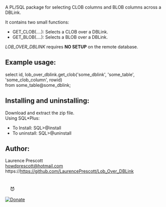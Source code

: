 A PL/SQL package for selecting CLOB columns and BLOB columns across a DBLink.

It contains two small functions:<br>
 - GET_CLOB(....): Selects a CLOB over a DBLink.<br>
 - GET_BLOB(....): Selects a BLOB over a DBLink.<br>

*LOB_OVER_DBLINK* requires **NO SETUP** on the remote database.

## Example usage:

select id, lob_over_dblink.get_clob('some_dblink', 'some_table', 'some_clob_column', rowid)<br>
  from some_table@some_dblink;

## Installing and uninstalling:

Download and extract the zip file.<br>
Using SQL*Plus:<br>
  - To Install:   SQL>@install<br>
  - To uninstall: SQL>@uninstall<br>


## Author:

Laurence Prescott<br>
howdprescott@hotmail.com<br>
https://https://github.com/LaurencePrescott/Lob_Over_DBLink<br>

#
&nbsp;&nbsp;&nbsp;&nbsp;:smiling_imp:<br><br>
[![Donate](https://www.paypalobjects.com/en_AU/i/btn/btn_donateCC_LG.gif)](https://www.paypal.com/cgi-bin/webscr?cmd=_donations&business=98KZQ5FSKWRTC&lc=AU&item_name=LobOverDBLink&item_number=LODB_1&currency_code=AUD&bn=PP%2dDonationsBF%3abtn_donateCC_LG%2egif%3aNonHosted)

#
